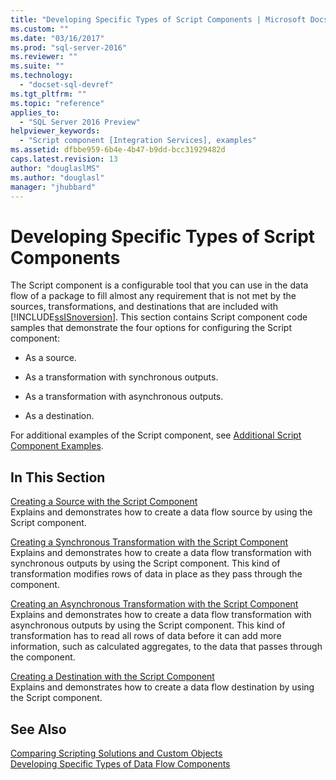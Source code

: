 ```yaml
---
title: "Developing Specific Types of Script Components | Microsoft Docs"
ms.custom: ""
ms.date: "03/16/2017"
ms.prod: "sql-server-2016"
ms.reviewer: ""
ms.suite: ""
ms.technology: 
  - "docset-sql-devref"
ms.tgt_pltfrm: ""
ms.topic: "reference"
applies_to: 
  - "SQL Server 2016 Preview"
helpviewer_keywords: 
  - "Script component [Integration Services], examples"
ms.assetid: dfbbe959-6b4e-4b47-b9dd-bcc31929482d
caps.latest.revision: 13
author: "douglaslMS"
ms.author: "douglasl"
manager: "jhubbard"
---
```

# Developing Specific Types of Script Components
  The Script component is a configurable tool that you can use in the data flow of a package to fill almost any requirement that is not met by the sources, transformations, and destinations that are included with [!INCLUDE[ssISnoversion](../../includes/ssisnoversion-md.md)]. This section contains Script component code samples that demonstrate the four options for configuring the Script component:  
  
-   As a source.  
  
-   As a transformation with synchronous outputs.  
  
-   As a transformation with asynchronous outputs.  
  
-   As a destination.  
  
 For additional examples of the Script component, see [Additional Script Component Examples](../../integration-services/extending-packages-scripting-data-flow-script-component-examples/additional-script-component-examples.md).  
  
## In This Section  
 [Creating a Source with the Script Component](../../integration-services/extending-packages-scripting-data-flow-script-component-types/creating-a-source-with-the-script-component.md)  
 Explains and demonstrates how to create a data flow source by using the Script component.  
  
 [Creating a Synchronous Transformation with the Script Component](../../integration-services/extending-packages-scripting-data-flow-script-component-types/creating-a-synchronous-transformation-with-the-script-component.md)  
 Explains and demonstrates how to create a data flow transformation with synchronous outputs by using the Script component. This kind of transformation modifies rows of data in place as they pass through the component.  
  
 [Creating an Asynchronous Transformation with the Script Component](../../integration-services/extending-packages-scripting-data-flow-script-component-types/creating-an-asynchronous-transformation-with-the-script-component.md)  
 Explains and demonstrates how to create a data flow transformation with asynchronous outputs by using the Script component. This kind of transformation has to read all rows of data before it can add more information, such as calculated aggregates, to the data that passes through the component.  
  
 [Creating a Destination with the Script Component](../../integration-services/extending-packages-scripting-data-flow-script-component-types/creating-a-destination-with-the-script-component.md)  
 Explains and demonstrates how to create a data flow destination by using the Script component.  
  
## See Also  
 [Comparing Scripting Solutions and Custom Objects](../../integration-services/extending-packages-scripting/comparing-scripting-solutions-and-custom-objects.md)   
 [Developing Specific Types of Data Flow Components](../../integration-services/extending-packages-custom-objects-data-flow-types/developing-specific-types-of-data-flow-components.md)  
  
  